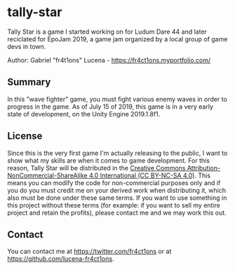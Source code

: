 # tally-star
Tally Star is a game I started working on for Ludum Dare 44 and later reciclated for EpoJam 2019, a game jam organized by a local group of game devs in town.

Author: Gabriel "fr4t1ons" Lucena - https://fr4ct1ons.myportfolio.com/

## Summary
In this "wave fighter" game, you must fight various enemy waves in order to progress in the game. As of July 15 of 2019, this game is in a very early state of development, on the Unity Engine 2019.1.8f1.

## License
Since this is the very first game I'm actually releasing to the public, I want to show what my skills are when it comes to game development. For this reason, Tally Star will be distributed in the [Creative Commons Attribution-NonCommercial-ShareAlike 4.0 International (CC BY-NC-SA 4.0)](https://creativecommons.org/licenses/by-nc-sa/4.0/). This means you can modify the code for non-commercial purposes only and if you do you must credit me on your derived work when distributing it, which also must be done under these same terms. If you want to use something in this project without these terms (for example: if you want to sell my entire project and retain the profits), please contact me and we may work this out.

## Contact
You can contact me at https://twitter.com/fr4ct1ons or at https://github.com/lucena-fr4ct1ons.
